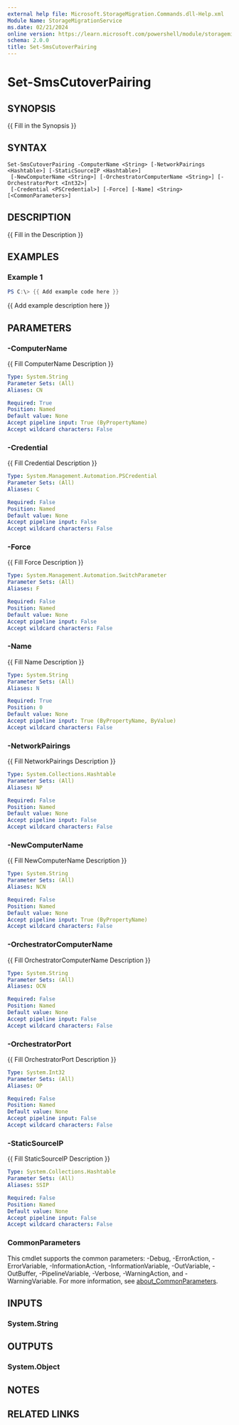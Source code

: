 ```yaml
---
external help file: Microsoft.StorageMigration.Commands.dll-Help.xml
Module Name: StorageMigrationService
ms.date: 02/21/2024
online version: https://learn.microsoft.com/powershell/module/storagemigrationservice/set-smscutoverpairing?view=windowsserver2025-ps&wt.mc_id=ps-gethelp
schema: 2.0.0
title: Set-SmsCutoverPairing
---
```


# Set-SmsCutoverPairing

## SYNOPSIS
{{ Fill in the Synopsis }}

## SYNTAX

```
Set-SmsCutoverPairing -ComputerName <String> [-NetworkPairings <Hashtable>] [-StaticSourceIP <Hashtable>]
 [-NewComputerName <String>] [-OrchestratorComputerName <String>] [-OrchestratorPort <Int32>]
 [-Credential <PSCredential>] [-Force] [-Name] <String> [<CommonParameters>]
```

## DESCRIPTION
{{ Fill in the Description }}

## EXAMPLES

### Example 1
```powershell
PS C:\> {{ Add example code here }}
```

{{ Add example description here }}

## PARAMETERS

### -ComputerName
{{ Fill ComputerName Description }}

```yaml
Type: System.String
Parameter Sets: (All)
Aliases: CN

Required: True
Position: Named
Default value: None
Accept pipeline input: True (ByPropertyName)
Accept wildcard characters: False
```

### -Credential
{{ Fill Credential Description }}

```yaml
Type: System.Management.Automation.PSCredential
Parameter Sets: (All)
Aliases: C

Required: False
Position: Named
Default value: None
Accept pipeline input: False
Accept wildcard characters: False
```

### -Force
{{ Fill Force Description }}

```yaml
Type: System.Management.Automation.SwitchParameter
Parameter Sets: (All)
Aliases: F

Required: False
Position: Named
Default value: None
Accept pipeline input: False
Accept wildcard characters: False
```

### -Name
{{ Fill Name Description }}

```yaml
Type: System.String
Parameter Sets: (All)
Aliases: N

Required: True
Position: 0
Default value: None
Accept pipeline input: True (ByPropertyName, ByValue)
Accept wildcard characters: False
```

### -NetworkPairings
{{ Fill NetworkPairings Description }}

```yaml
Type: System.Collections.Hashtable
Parameter Sets: (All)
Aliases: NP

Required: False
Position: Named
Default value: None
Accept pipeline input: False
Accept wildcard characters: False
```

### -NewComputerName
{{ Fill NewComputerName Description }}

```yaml
Type: System.String
Parameter Sets: (All)
Aliases: NCN

Required: False
Position: Named
Default value: None
Accept pipeline input: True (ByPropertyName)
Accept wildcard characters: False
```

### -OrchestratorComputerName
{{ Fill OrchestratorComputerName Description }}

```yaml
Type: System.String
Parameter Sets: (All)
Aliases: OCN

Required: False
Position: Named
Default value: None
Accept pipeline input: False
Accept wildcard characters: False
```

### -OrchestratorPort
{{ Fill OrchestratorPort Description }}

```yaml
Type: System.Int32
Parameter Sets: (All)
Aliases: OP

Required: False
Position: Named
Default value: None
Accept pipeline input: False
Accept wildcard characters: False
```

### -StaticSourceIP
{{ Fill StaticSourceIP Description }}

```yaml
Type: System.Collections.Hashtable
Parameter Sets: (All)
Aliases: SSIP

Required: False
Position: Named
Default value: None
Accept pipeline input: False
Accept wildcard characters: False
```

### CommonParameters
This cmdlet supports the common parameters: -Debug, -ErrorAction, -ErrorVariable, -InformationAction, -InformationVariable, -OutVariable, -OutBuffer, -PipelineVariable, -Verbose, -WarningAction, and -WarningVariable. For more information, see [about_CommonParameters](http://go.microsoft.com/fwlink/?LinkID=113216).

## INPUTS

### System.String

## OUTPUTS

### System.Object
## NOTES

## RELATED LINKS
